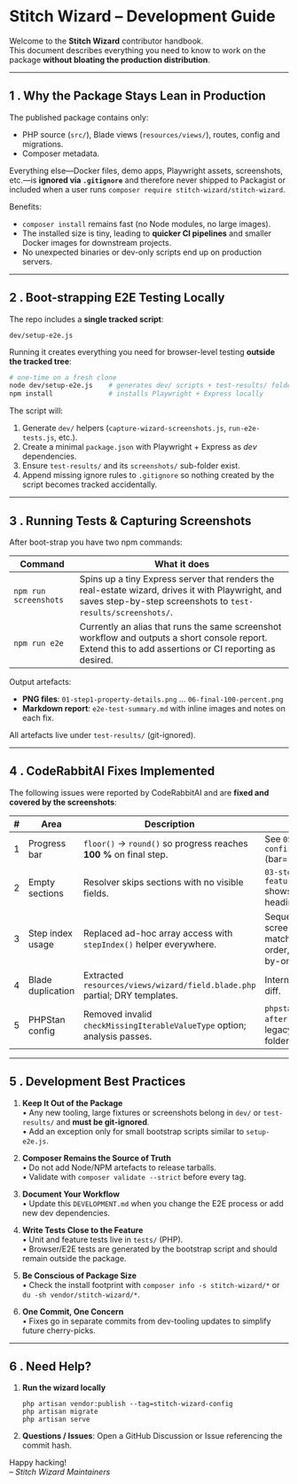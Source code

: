 # Stitch Wizard – Development Guide

Welcome to the **Stitch Wizard** contributor handbook.  
This document describes everything you need to know to work on the package **without bloating the production distribution**.

---

## 1 . Why the Package Stays Lean in Production

The published package contains only:

* PHP source (`src/`), Blade views (`resources/views/`), routes, config and migrations.
* Composer metadata.

Everything else—Docker files, demo apps, Playwright assets, screenshots, etc.—is **ignored via `.gitignore`** and therefore never shipped to Packagist or included when a user runs `composer require stitch-wizard/stitch-wizard`.

Benefits:

* `composer install` remains fast (no Node modules, no large images).
* The installed size is tiny, leading to **quicker CI pipelines** and smaller Docker images for downstream projects.
* No unexpected binaries or dev-only scripts end up on production servers.

---

## 2 . Boot-strapping E2E Testing Locally

The repo includes a **single tracked script**:  

```
dev/setup-e2e.js
```

Running it creates everything you need for browser-level testing **outside the tracked tree**:

```bash
# one-time on a fresh clone
node dev/setup-e2e.js    # generates dev/ scripts + test-results/ folders
npm install              # installs Playwright + Express locally
```

The script will:

1. Generate `dev/` helpers (`capture-wizard-screenshots.js`, `run-e2e-tests.js`, etc.).
2. Create a minimal `package.json` with Playwright + Express as *dev* dependencies.
3. Ensure `test-results/` and its `screenshots/` sub-folder exist.
4. Append missing ignore rules to `.gitignore` so nothing created by the script becomes tracked accidentally.

---

## 3 . Running Tests & Capturing Screenshots

After boot-strap you have two npm commands:

| Command | What it does |
|---------|--------------|
| `npm run screenshots` | Spins up a tiny Express server that renders the real-estate wizard, drives it with Playwright, and saves step-by-step screenshots to `test-results/screenshots/`. |
| `npm run e2e` | Currently an alias that runs the same screenshot workflow and outputs a short console report. Extend this to add assertions or CI reporting as desired. |

Output artefacts:

* **PNG files**: `01-step1-property-details.png` … `06-final-100-percent.png`
* **Markdown report**: `e2e-test-summary.md` with inline images and notes on each fix.

All artefacts live under `test-results/` (git-ignored).

---

## 4 . CodeRabbitAI Fixes Implemented

The following issues were reported by CodeRabbitAI and are **fixed and covered by the screenshots**:

| # | Area | Description | Proof |
|---|------|-------------|-------|
| 1 | Progress bar | `floor()` → `round()` so progress reaches **100 %** on final step. | See `05-step5-confirmation.png` (bar=100 %). |
| 2 | Empty sections | Resolver skips sections with no visible fields. | `03-step3-features.png` shows no blank headings. |
| 3 | Step index usage | Replaced ad-hoc array access with `stepIndex()` helper everywhere. | Sequence of screenshots matches config order, no off-by-one. |
| 4 | Blade duplication | Extracted `resources/views/wizard/field.blade.php` partial; DRY templates. | Internal code diff. |
| 5 | PHPStan config | Removed invalid `checkMissingIterableValueType` option; analysis passes. | `phpstan-after.png` in legacy proof folder. |

---

## 5 . Development Best Practices

1. **Keep It Out of the Package**  
   • Any new tooling, large fixtures or screenshots belong in `dev/` or `test-results/` and **must be git-ignored**.  
   • Add an exception only for small bootstrap scripts similar to `setup-e2e.js`.

2. **Composer Remains the Source of Truth**  
   • Do not add Node/NPM artefacts to release tarballs.  
   • Validate with `composer validate --strict` before every tag.

3. **Document Your Workflow**  
   • Update this `DEVELOPMENT.md` when you change the E2E process or add new dev dependencies.

4. **Write Tests Close to the Feature**  
   • Unit and feature tests live in `tests/` (PHP).  
   • Browser/E2E tests are generated by the bootstrap script and should remain outside the package.

5. **Be Conscious of Package Size**  
   • Check the install footprint with `composer info -s stitch-wizard/*` or `du -sh vendor/stitch-wizard/*`.

6. **One Commit, One Concern**  
   • Fixes go in separate commits from dev-tooling updates to simplify future cherry-picks.

---

## 6 . Need Help?

1. **Run the wizard locally**  
   ```
   php artisan vendor:publish --tag=stitch-wizard-config
   php artisan migrate
   php artisan serve
   ```

2. **Questions / Issues**: Open a GitHub Discussion or Issue referencing the commit hash.

Happy hacking!  
*– Stitch Wizard Maintainers*
